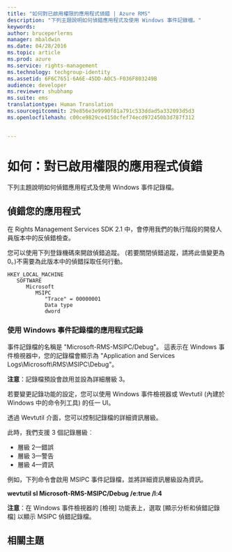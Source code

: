 ```yaml
---
title: "如何對已啟用權限的應用程式偵錯 | Azure RMS"
description: "下列主題說明如何偵錯應用程式及使用 Windows 事件記錄檔。"
keywords: 
author: bruceperlerms
manager: mbaldwin
ms.date: 04/28/2016
ms.topic: article
ms.prod: azure
ms.service: rights-management
ms.technology: techgroup-identity
ms.assetid: 6F6C7651-6A6E-45DD-A0C5-F036F803249B
audience: developer
ms.reviewer: shubhamp
ms.suite: ems
translationtype: Human Translation
ms.sourcegitcommit: 29e856e3e9990f81a791c533ddad5a332093d5d3
ms.openlocfilehash: c00ce9829ce4150cfef74ecd972450b3d787f312


---
```


# 如何：對已啟用權限的應用程式偵錯

下列主題說明如何偵錯應用程式及使用 Windows 事件記錄檔。

## 偵錯您的應用程式

在 Rights Management Services SDK 2.1 中，會停用我們的執行階段的開發人員版本中的反偵錯檢查。

您可以使用下列登錄機碼來開啟偵錯追蹤。 (若要關閉偵錯追蹤，請將此值變更為 0。)不需要為此版本中的偵錯採取任何行動。


```
HKEY_LOCAL_MACHINE
   SOFTWARE
      Microsoft
         MSIPC
            "Trace" = 00000001
            Data type
            dword
```

### 使用 Windows 事件記錄檔的應用程式記錄

事件記錄檔的名稱是 "Microsoft-RMS-MSIPC/Debug"。 這表示在 Windows 事件檢視器中，您的記錄檔會顯示為 "Application and Services Logs\\Microsoft\\RMS\\MSIPC\\Debug"。

**注意**：記錄檔預設會啟用並設為詳細層級 3。

 

若要變更記錄功能的設定，您可以使用 Windows 事件檢視器或 Wevtutil (內建於 Windows 中的命令列工具) 的任一 UI。

透過 Wevtutil 介面，您可以控制記錄檔的詳細資訊層級。

此時，我們支援 3 個記錄層級︰

-   層級 2—錯誤
-   層級 3—警告
-   層級 4—資訊

例如，下列命令會啟用 MSIPC 事件記錄檔，並將詳細資訊層級設為資訊。

**wevtutil sl Microsoft-RMS-MSIPC/Debug /e:true /l:4**

**注意**：在 Windows 事件檢視器的 [檢視] 功能表上，選取 [顯示分析和偵錯記錄檔] 以顯示 MSIPC 偵錯記錄檔。

 

## 相關主題

 

 



<!--HONumber=Jun16_HO4-->


